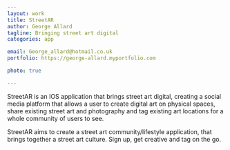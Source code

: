 ```yaml
---
layout: work
title: StreetAR
author: George Allard
tagline: Bringing street art digital
categories: app

email: George_allard@hotmail.co.uk
portfolio: https://george-allard.myportfolio.com 

photo: true

---
```


StreetAR is an IOS application that brings street art digital, creating a social media platform that allows a user to create digital art on physical spaces, share existing street art and photography and tag existing art locations for a whole community of users to see. 

StreetAR aims to create a street art community/lifestyle application, that brings together a street art culture. Sign up, get creative and tag on the go. 
